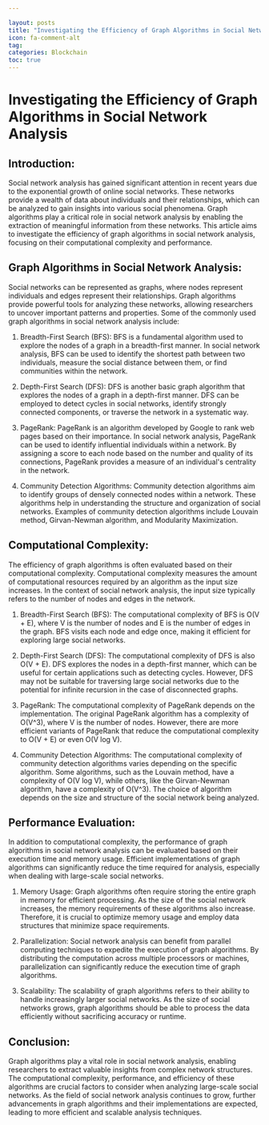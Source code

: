 ```yaml
---

layout: posts
title: "Investigating the Efficiency of Graph Algorithms in Social Network Analysis"
icon: fa-comment-alt
tag:      
categories: Blockchain
toc: true
---
```




# Investigating the Efficiency of Graph Algorithms in Social Network Analysis

## Introduction:
Social network analysis has gained significant attention in recent years due to the exponential growth of online social networks. These networks provide a wealth of data about individuals and their relationships, which can be analyzed to gain insights into various social phenomena. Graph algorithms play a critical role in social network analysis by enabling the extraction of meaningful information from these networks. This article aims to investigate the efficiency of graph algorithms in social network analysis, focusing on their computational complexity and performance.

## Graph Algorithms in Social Network Analysis:
Social networks can be represented as graphs, where nodes represent individuals and edges represent their relationships. Graph algorithms provide powerful tools for analyzing these networks, allowing researchers to uncover important patterns and properties. Some of the commonly used graph algorithms in social network analysis include:

1. Breadth-First Search (BFS): BFS is a fundamental algorithm used to explore the nodes of a graph in a breadth-first manner. In social network analysis, BFS can be used to identify the shortest path between two individuals, measure the social distance between them, or find communities within the network.

2. Depth-First Search (DFS): DFS is another basic graph algorithm that explores the nodes of a graph in a depth-first manner. DFS can be employed to detect cycles in social networks, identify strongly connected components, or traverse the network in a systematic way.

3. PageRank: PageRank is an algorithm developed by Google to rank web pages based on their importance. In social network analysis, PageRank can be used to identify influential individuals within a network. By assigning a score to each node based on the number and quality of its connections, PageRank provides a measure of an individual's centrality in the network.

4. Community Detection Algorithms: Community detection algorithms aim to identify groups of densely connected nodes within a network. These algorithms help in understanding the structure and organization of social networks. Examples of community detection algorithms include Louvain method, Girvan-Newman algorithm, and Modularity Maximization.

## Computational Complexity:
The efficiency of graph algorithms is often evaluated based on their computational complexity. Computational complexity measures the amount of computational resources required by an algorithm as the input size increases. In the context of social network analysis, the input size typically refers to the number of nodes and edges in the network.

1. Breadth-First Search (BFS): The computational complexity of BFS is O(V + E), where V is the number of nodes and E is the number of edges in the graph. BFS visits each node and edge once, making it efficient for exploring large social networks.

2. Depth-First Search (DFS): The computational complexity of DFS is also O(V + E). DFS explores the nodes in a depth-first manner, which can be useful for certain applications such as detecting cycles. However, DFS may not be suitable for traversing large social networks due to the potential for infinite recursion in the case of disconnected graphs.

3. PageRank: The computational complexity of PageRank depends on the implementation. The original PageRank algorithm has a complexity of O(V^3), where V is the number of nodes. However, there are more efficient variants of PageRank that reduce the computational complexity to O(V + E) or even O(V log V).

4. Community Detection Algorithms: The computational complexity of community detection algorithms varies depending on the specific algorithm. Some algorithms, such as the Louvain method, have a complexity of O(V log V), while others, like the Girvan-Newman algorithm, have a complexity of O(V^3). The choice of algorithm depends on the size and structure of the social network being analyzed.

## Performance Evaluation:
In addition to computational complexity, the performance of graph algorithms in social network analysis can be evaluated based on their execution time and memory usage. Efficient implementations of graph algorithms can significantly reduce the time required for analysis, especially when dealing with large-scale social networks.

1. Memory Usage: Graph algorithms often require storing the entire graph in memory for efficient processing. As the size of the social network increases, the memory requirements of these algorithms also increase. Therefore, it is crucial to optimize memory usage and employ data structures that minimize space requirements.

2. Parallelization: Social network analysis can benefit from parallel computing techniques to expedite the execution of graph algorithms. By distributing the computation across multiple processors or machines, parallelization can significantly reduce the execution time of graph algorithms.

3. Scalability: The scalability of graph algorithms refers to their ability to handle increasingly larger social networks. As the size of social networks grows, graph algorithms should be able to process the data efficiently without sacrificing accuracy or runtime.

## Conclusion:
Graph algorithms play a vital role in social network analysis, enabling researchers to extract valuable insights from complex network structures. The computational complexity, performance, and efficiency of these algorithms are crucial factors to consider when analyzing large-scale social networks. As the field of social network analysis continues to grow, further advancements in graph algorithms and their implementations are expected, leading to more efficient and scalable analysis techniques.